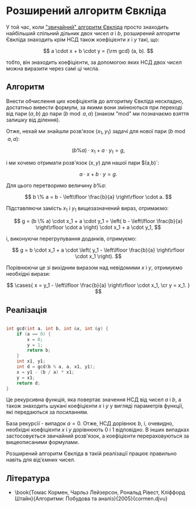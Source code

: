 # Розширений алгоритм Євкліда

У той час, коли ["звичайний" алгоритм Євкліда](https://uk.wikipedia.org/wiki/Алгоритм_Євкліда) просто знаходить найбільший спільний дільник двох чисел $a$ і $b$, розширений алгоритм Євкліда знаходить крім НСД також коефіцієнти $x$ і $y$ такі, що:

$$
a \cdot x + b \cdot y = {\rm gcd} (a, b).
$$

тобто, він знаходить коефіцієнти, за допомогою яких НСД двох чисел можна виразити через самі ці числа.

## Алгоритм

Внести обчислення цих коефіцієнтів до алгоритму Євкліда нескладно, достатньо вивести формули, за якими вони змінюються при переході від пари $(a,b)$ до пари $(b \bmod a,a)$ (знаком "mod" ми позначаємо взяття залишку від ділення).

Отже, нехай ми знайшли розв'язок $(x_1,y_1)$ задачі для нової пари $(b\bmod a,a)$:

$$
(b \% a) \cdot x_1 + a \cdot y_1 = g,
$$

і ми хочемо отримати розв'язок $(x,y)$ для нашої пари $(a,b)`:

$$
a \cdot x + b \cdot y = g.
$$

Для цього перетворимо величину $b\%a$:

$$
b \% a = b - \left\lfloor \frac{b}{a} \right\rfloor \cdot a.
$$

Підставляючи замість $x_1$ і $y_1$ вищезазначений вираз, отримаємо:

$$
g = (b \% a) \cdot x_1 + a \cdot y_1 = \left( b - \left\lfloor \frac{b}{a} \right\rfloor \cdot a \right) \cdot x_1 + a \cdot y_1,
$$

і, виконуючи перегрупування доданків, отримуємо:

$$
g = b \cdot x_1 + a \cdot \left( y_1 - \left\lfloor \frac{b}{a} \right\rfloor \cdot x_1 \right).
$$

Порівнюючи це зі вихідним виразом над невідомими $x$ і $y$, отримуємо необхідні вирази:

$$
\cases{
x = y_1 - \left\lfloor \frac{b}{a} \right\rfloor \cdot x_1, \cr
y = x_1.
}
$$

## Реалізація

<!--- TODO: specify code snippet id -->
``` cpp

int gcd(int a, int b, int &x, int &y) {
    if (a == 0) {
        x = 0;
        y = 1;
        return b;
    }
    int x1, y1;
    int d = gcd(b % a, a, x1, y1);
    x = y1 - (b / a) * x1;
    y = x1;
    return d;
}
```

Це рекурсивна функція, яка повертає значення НСД від чисел $a$ і $b$, а також знаходить шукані коефіцієнти $x$ і $y$ у вигляді параметрів функції, які передаються за посиланням.

База рекурсії - випадок $a = 0$. Отже, НСД дорівнює $b$, і, очевидно, необхідні коефіцієнти $x$ і $y$ дорівнюють $0$ і $1$ відповідно. В інших випадках застосовується звичайний розв'язок, а коефіцієнти перераховуються за вищеописаними формулами.

Розширений алгоритм Євкліда в такій реалізації працює правильно навіть для від'ємних чисел.

## Література

* \book{Томас Кормен, Чарльз Лейзерсон, Рональд Рівест, Кліффорд Штайн}{Алгоритми: Побудова та аналіз}{2005}{cormen.djvu}
